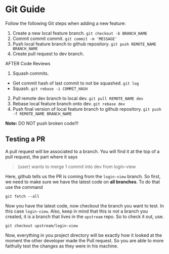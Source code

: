 # Git Guide

Follow the following Git steps when adding a new feature:

1. Create a new local feature branch. `git checkout -b BRANCH_NAME`
2. Commit commit commit. `git commit -m 'MESSAGE'`
3. Push local feature branch to github repository. `git push REMOTE_NAME BRANCH_NAME`
4. Create pull request to dev branch.

AFTER Code Reviews

1. Squash commits.
  * Get commit hash of last commit to not be squashed. `git log`
  * Squash. `git rebase -i COMMIT_HASH`
2. Pull remote dev branch to local dev. `git pull REMOTE_NAME dev`
3. Rebase local feature branch onto dev. `git rebase dev`
4. Push final version of local feature branch to github repository. `git push -f REMOTE_NAME BRANCH_NAME`

**Note:** DO NOT push broken code!!!

## Testing a PR
A pull request will be associated to a branch. You will find it at the top of a pull request, the part where it says 

> (user) wants to merge 1 commit into dev from login-view

Here, github tells us the PR is coming from the `login-view` branch. So first, we need to make sure we have the latest code on **all branches**. To do that use the command

```
git fetch --all
```

Now you have the latest code, now checkout the branch you want to test. In this case `login-view`. Also, keep in mind that this is not a branch you created, it is a branch that lives in the `upstream` repo. So to check it out, use.

```
git checkout upstream/login-view
```

Now, everything in you project directory will be exactly how it looked at the moment the other developer made the Pull request. So you are able to more faithully test the changes as they were in his machine.